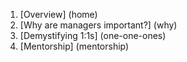 1. [Overview] (home)
2. [Why are managers important?] (why)
3. [Demystifying 1:1s] (one-one-ones)
4. [Mentorship] (mentorship)
